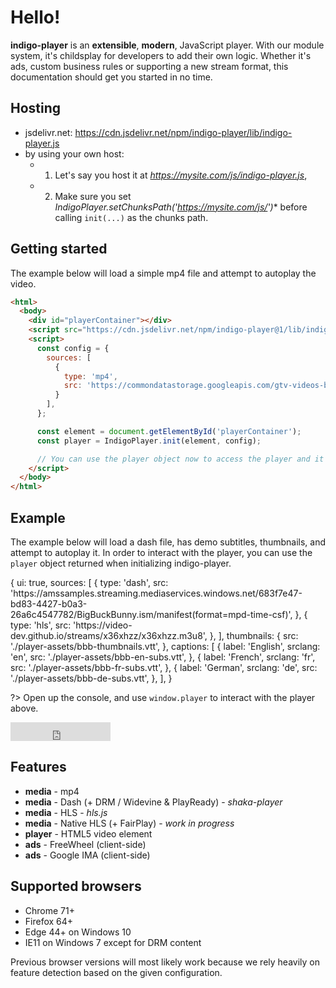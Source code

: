 # Hello!

**indigo-player** is an **extensible**, **modern**, JavaScript player. With our module system, it's childsplay for developers to add their own logic. Whether it's ads, custom business rules or supporting a new stream format, this documentation should get you started in no time.

## Hosting

* jsdelivr.net: https://cdn.jsdelivr.net/npm/indigo-player/lib/indigo-player.js
* by using your own host:
  * 1) Let's say you host it at *https://mysite.com/js/indigo-player.js*,
  * 2) Make sure you set *IndigoPlayer.setChunksPath('https://mysite.com/js/')** before calling `init(...)` as the chunks path.

## Getting started

The example below will load a simple mp4 file and attempt to autoplay the video.

```html
<html>
  <body>
    <div id="playerContainer"></div>
    <script src="https://cdn.jsdelivr.net/npm/indigo-player@1/lib/indigo-player.js"></script>
    <script>
      const config = {
        sources: [
          {
            type: 'mp4',
            src: 'https://commondatastorage.googleapis.com/gtv-videos-bucket/sample/BigBuckBunny.mp4',
          }
        ],
      };

      const element = document.getElementById('playerContainer');
      const player = IndigoPlayer.init(element, config);

      // You can use the player object now to access the player and it's methods (play, pause, ...)
    </script>
  </body>
</html>
```

## Example

The example below will load a dash file, has demo subtitles, thumbnails, and attempt to autoplay it. In order to interact with the player, you can use the `player` object returned when initializing indigo-player.

<div class="sample-player" data-expose-player="player">
{
  ui: true,
  sources: [
    {
      type: 'dash',
      src: 'https://amssamples.streaming.mediaservices.windows.net/683f7e47-bd83-4427-b0a3-26a6c4547782/BigBuckBunny.ism/manifest(format=mpd-time-csf)',
    },
    {
      type: 'hls',
      src: 'https://video-dev.github.io/streams/x36xhzz/x36xhzz.m3u8',
    },
  ],
  thumbnails: {
    src: './player-assets/bbb-thumbnails.vtt',
  },
  captions: [
    {
      label: 'English',
      srclang: 'en',
      src: './player-assets/bbb-en-subs.vtt',
    },
    {
      label: 'French',
      srclang: 'fr',
      src: './player-assets/bbb-fr-subs.vtt',
    },
    {
      label: 'German',
      srclang: 'de',
      src: './player-assets/bbb-de-subs.vtt',
    },
  ],
}
</div>

?> Open up the console, and use `window.player` to interact with the player above.

<iframe style="margin: 0; border: 0;" src="https://ghbtns.com/github-btn.html?user=matvp91&repo=indigo-player&type=star&count=true&size=medium" frameborder="0" scrolling="0" width="160px" height="30px"></iframe>


## Features

* **media** - mp4
* **media** - Dash (+ DRM / Widevine & PlayReady) - *shaka-player*
* **media** - HLS - *hls.js*
* **media** - Native HLS (+ FairPlay) - *work in progress*
* **player** - HTML5 video element
* **ads** - FreeWheel (client-side)
* **ads** - Google IMA (client-side)

## Supported browsers

* Chrome 71+
* Firefox 64+
* Edge 44+ on Windows 10
* IE11 on Windows 7 except for DRM content

Previous browser versions will most likely work because we rely heavily on feature detection based on the given configuration.